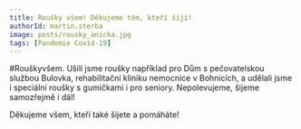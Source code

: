 ```yaml
---
title: Roušky všem! Děkujeme těm, kteří šíjí!
authorId: martin.sterba
image: posts/rousky_anicka.jpg
tags: [Pandemie Covid-19]
---
```


#Rouškyvšem. Ušili jsme roušky například pro Dům s pečovatelskou službou Bulovka, rehabilitační kliniku nemocnice v Bohnicích, a udělali jsme i speciální roušky s gumičkami i pro seniory. Nepolevujeme, šijeme samozřejmě i dál!

Děkujeme všem, kteří také šijete a pomáháte!
